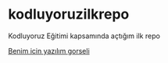 # kodluyoruzilkrepo
Kodluyoruz Eğitimi kapsamında açtığım ilk repo

[Benim icin yazılım gorseli](https://www.brandsynario.com/wp-content/uploads/2022/06/relax1.jpg)



